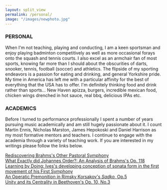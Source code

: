 ```yaml
---
layout: split_view
permalink: /personal/
image: "/images/newphoto.jpg"
---
```

<div class="jumbotron">
<h3>PERSONAL</h3>
</div>

When I'm not teaching, playing and conducting, I am a keen sportsman and enjoy playing badminton 
competitively as well as more occasional forays onto the squash and tennis courts. I also excel as an 
armchair fan of most sports, knowing far more than I should about the obscurities of darts, snooker, 
tennis, football (soccer) and athletics. The flipside of my sporting endeavors is a passion for eating and drinking, and general Yorkshire pride. My time in America has left me with a particular affinity for the best of everything that the 
  USA has to offer. I'm definitely thinking food and drink rather than sports... New Haven apizza, burgers, 
  incredible mexican food, chicken wings drenched in hot sauce, real bbq, delicious IPAs etc.
  
<div class="jumbotron">
<h3>ACADEMICS</h3>
</div>

Before I turned to performance professionally I spent a number of years
pursuing music academically and am still hugely passionate about it. I count Martin Ennis,
Nicholas Marston, James Hepokoski and Daniel Harrison as my most formative mentors and teachers.
I continue to engage with the academia through a variety of teaching work. 
If you are interested in my writings please follow the links below.

<a href="images/media/mphil">Rediscovering Brahms's Other Pastoral Symphony</a> <br>
<a href="images/media/op118">What Exactly did Johannes Order?: An Analysis of Brahms's Op. 118</a> <br>
<a href="images/media/ives">Learning by Doing: Ives's developing conception of sonata form in the first movement of his First Symphony</a> <br>
<a href="images/media/rk">An Operatic Premonition in Rimsky Korsakov's <i>Sadko</i>, Op.5</a> <br>
<a href="images/media/beethoven.pdf">Unity and its Centrality in Beethoven's Op. 10, No.3</a>
